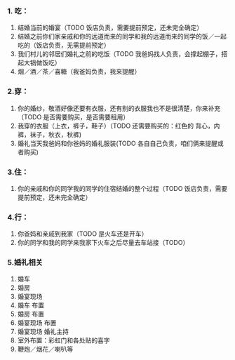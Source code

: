 ### 1. 吃：
1. 结婚当前的婚宴（TODO 饭店负责，需要提前预定，还未完全确定）
2. 结婚之前你们家亲戚和你的远道而来的同学和我的远道而来的同学的饭／一起吃的（饭店负责，无需提前预定）
3. 我们村儿的邻居们婚礼之前的吃饭（TODO 我爸妈找人负责，会撑起棚子，搭起大锅做饭吃）
4. 烟／酒／茶／喜糖（我爸妈负责，我来提醒）

### 2.穿：
1. 你的婚纱，敬酒好像还要有衣服，还有别的衣服我也不是很清楚，你来补充（TODO 是否需要购买，是否需要租用）
2. 我穿的衣服（上衣，裤子，鞋子）（TODO 还需要购买的：红色的 背心，内裤，袜子，秋衣，秋裤)
3. 婚礼当天我爸妈和你爸妈的婚礼服装(TODO 各自自己负责，咱们俩来提醒或者购买)

### 3.住：
1. 你的亲戚和你的同学我的同学的住宿结婚的整个过程（TODO 饭店负责，需要提前预定，还未完全确定）

### 4.行：
1. 你爸妈和亲戚到我家（TODO 是火车还是开车）
2. 你的同学和我的同学来我家下火车之后尽量去车站接（TODO）

### 5.婚礼相关
1. 婚车
2. 婚房
3. 婚宴现场
4. 婚车 布置
5. 婚房 布置
6. 婚宴现场 布置
7. 婚宴现场 婚礼主持
8. 室外布置：彩虹门和各处贴的喜字
9. 鞭炮／烟花／喇叭等
